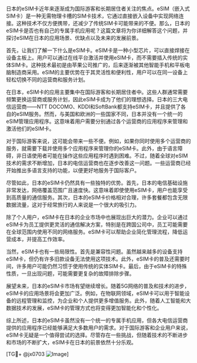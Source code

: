 日本的eSIM卡近年来逐渐成为国际游客和长期居住者关注的焦点。eSIM（嵌入式SIM卡）是一种无需物理卡槽的SIM卡技术，它通过直接嵌入设备中实现网络连接。这种技术不仅方便携带，还减少了传统SIM卡可能带来的不便。那么，日本的eSIM卡是否也有自己的专属手机应用呢？这篇文章将为你详细解答这个问题，并探讨eSIM在日本的应用场景、优缺点以及未来的发展前景。

首先，让我们了解一下什么是eSIM卡。eSIM卡是一种小型芯片，可以直接焊接在设备主板上。用户可以通过在线平台激活并使用eSIM卡，而不需要插入传统的实体SIM卡。这种技术最初是由苹果公司推广的，后来逐渐被其他智能手机和平板电脑制造商采用。eSIM的主要优势在于其灵活性和便利性，用户可以在同一设备上轻松切换不同的运营商和服务计划。

在日本，eSIM卡的应用主要集中在国际游客和长期居住者中。这些人群通常需要频繁更换运营商或服务计划，因此eSIM卡成为了他们的理想选择。日本的三大电信运营商——NTT DOCOMO、KDDI和SoftBank都支持eSIM卡，并且提供了各自的eSIM服务。然而，与美国和欧洲的一些国家不同，日本并没有一个统一的eSIM管理应用程序。这意味着用户需要分别通过各个运营商的应用程序来管理和激活他们的eSIM卡。

对于国际游客来说，这可能会带来一些不便。例如，如果你同时使用多个运营商的服务，就需要下载并使用多个应用程序来管理你的eSIM卡。此外，由于语言障碍，非日语使用者可能在操作这些应用程序时遇到困难。不过，随着全球对eSIM技术的需求不断增加，日本的电信运营商也在逐步改善这一问题。一些运营商已经开始推出多语言支持的功能，以便更好地服务于国际客户。

尽管如此，日本的eSIM卡仍然具有一些独特的优势。首先，日本的电信基础设施非常发达，网络覆盖范围广且速度快。这意味着即使使用eSIM卡，用户也能享受到高质量的通信服务。其次，日本的eSIM卡价格相对合理，许多套餐都包含无限数据流量，这对于经常旅行的人来说是一个很大的吸引力。

除了个人用户，eSIM卡在日本的企业市场中也展现出巨大的潜力。企业可以通过eSIM卡为员工提供更灵活的通信解决方案，特别是在跨国公司中，员工可能需要在全球范围内使用不同的网络服务。eSIM卡可以帮助企业简化管理流程，降低运营成本，并提高工作效率。

当然，eSIM卡也有一些局限性。首先是兼容性问题。虽然越来越多的设备支持eSIM卡，但仍有许多旧款设备无法使用这项技术。此外，eSIM卡的普及还需要时间，许多用户可能仍然习惯于使用传统的实体SIM卡。最后，由于eSIM卡的特殊性质，一旦出现问题，可能需要更复杂的故障排除步骤。

展望未来，日本的eSIM卡市场有望继续增长。随着5G网络的普及和技术的进步，eSIM卡的应用场景将会更加广泛。例如，在物联网领域，eSIM卡可以用于智能设备的远程管理和监控，为企业和个人提供更多增值服务。此外，随着人工智能和大数据技术的发展，eSIM卡的管理方式也将变得更加智能化和个性化。

综上所述，日本的eSIM卡虽然没有一个统一的专属手机应用，但各大电信运营商提供的应用程序已经能够满足大多数用户的需求。对于国际游客和企业用户来说，eSIM卡无疑是一个值得尝试的选择。尽管存在一些挑战，但随着技术的不断进步和市场的不断扩大，eSIM卡在日本的前景依然十分乐观。

[TG💪+ @jx0703 ![Image](https://github.com/user-attachments/assets/dbca1d08-cadb-493c-b0ec-ad6f7a83f270)]